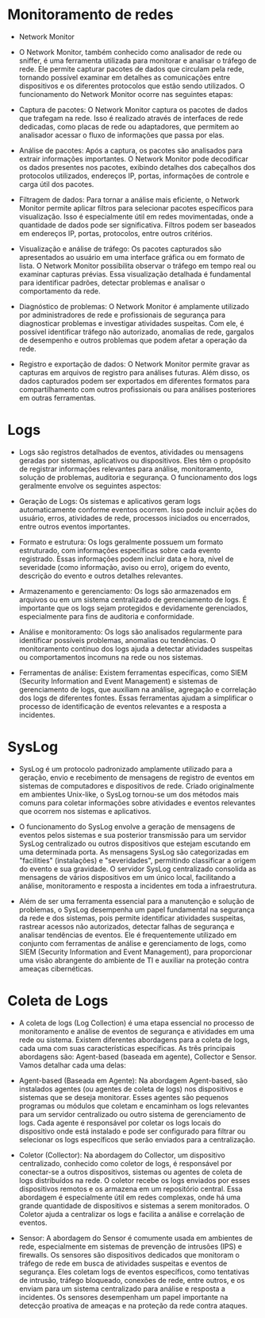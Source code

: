 # Monitoramento de redes

- Network Monitor

* O Network Monitor, também conhecido como analisador de rede ou sniffer, é uma ferramenta utilizada para monitorar e analisar o tráfego de rede. Ele permite capturar pacotes de dados que circulam pela rede, tornando possível examinar em detalhes as comunicações entre dispositivos e os diferentes protocolos que estão sendo utilizados. O funcionamento do Network Monitor ocorre nas seguintes etapas:

* Captura de pacotes: O Network Monitor captura os pacotes de dados que trafegam na rede. Isso é realizado através de interfaces de rede dedicadas, como placas de rede ou adaptadores, que permitem ao analisador acessar o fluxo de informações que passa por elas.

* Análise de pacotes: Após a captura, os pacotes são analisados para extrair informações importantes. O Network Monitor pode decodificar os dados presentes nos pacotes, exibindo detalhes dos cabeçalhos dos protocolos utilizados, endereços IP, portas, informações de controle e carga útil dos pacotes.

* Filtragem de dados: Para tornar a análise mais eficiente, o Network Monitor permite aplicar filtros para selecionar pacotes específicos para visualização. Isso é especialmente útil em redes movimentadas, onde a quantidade de dados pode ser significativa. Filtros podem ser baseados em endereços IP, portas, protocolos, entre outros critérios.

* Visualização e análise de tráfego: Os pacotes capturados são apresentados ao usuário em uma interface gráfica ou em formato de lista. O Network Monitor possibilita observar o tráfego em tempo real ou examinar capturas prévias. Essa visualização detalhada é fundamental para identificar padrões, detectar problemas e analisar o comportamento da rede.

* Diagnóstico de problemas: O Network Monitor é amplamente utilizado por administradores de rede e profissionais de segurança para diagnosticar problemas e investigar atividades suspeitas. Com ele, é possível identificar tráfego não autorizado, anomalias de rede, gargalos de desempenho e outros problemas que podem afetar a operação da rede.

* Registro e exportação de dados: O Network Monitor permite gravar as capturas em arquivos de registro para análises futuras. Além disso, os dados capturados podem ser exportados em diferentes formatos para compartilhamento com outros profissionais ou para análises posteriores em outras ferramentas.

# Logs

* Logs são registros detalhados de eventos, atividades ou mensagens geradas por sistemas, aplicativos ou dispositivos. Eles têm o propósito de registrar informações relevantes para análise, monitoramento, solução de problemas, auditoria e segurança. O funcionamento dos logs geralmente envolve os seguintes aspectos:

* Geração de Logs: Os sistemas e aplicativos geram logs automaticamente conforme eventos ocorrem. Isso pode incluir ações do usuário, erros, atividades de rede, processos iniciados ou encerrados, entre outros eventos importantes.

* Formato e estrutura: Os logs geralmente possuem um formato estruturado, com informações específicas sobre cada evento registrado. Essas informações podem incluir data e hora, nível de severidade (como informação, aviso ou erro), origem do evento, descrição do evento e outros detalhes relevantes.

* Armazenamento e gerenciamento: Os logs são armazenados em arquivos ou em um sistema centralizado de gerenciamento de logs. É importante que os logs sejam protegidos e devidamente gerenciados, especialmente para fins de auditoria e conformidade.

* Análise e monitoramento: Os logs são analisados regularmente para identificar possíveis problemas, anomalias ou tendências. O monitoramento contínuo dos logs ajuda a detectar atividades suspeitas ou comportamentos incomuns na rede ou nos sistemas.

* Ferramentas de análise: Existem ferramentas específicas, como SIEM (Security Information and Event Management) e sistemas de gerenciamento de logs, que auxiliam na análise, agregação e correlação dos logs de diferentes fontes. Essas ferramentas ajudam a simplificar o processo de identificação de eventos relevantes e a resposta a incidentes.

# SysLog

* SysLog é um protocolo padronizado amplamente utilizado para a geração, envio e recebimento de mensagens de registro de eventos em sistemas de computadores e dispositivos de rede. Criado originalmente em ambientes Unix-like, o SysLog tornou-se um dos métodos mais comuns para coletar informações sobre atividades e eventos relevantes que ocorrem nos sistemas e aplicativos.

* O funcionamento do SysLog envolve a geração de mensagens de eventos pelos sistemas e sua posterior transmissão para um servidor SysLog centralizado ou outros dispositivos que estejam escutando em uma determinada porta. As mensagens SysLog são categorizadas em "facilities" (instalações) e "severidades", permitindo classificar a origem do evento e sua gravidade. O servidor SysLog centralizado consolida as mensagens de vários dispositivos em um único local, facilitando a análise, monitoramento e resposta a incidentes em toda a infraestrutura.

* Além de ser uma ferramenta essencial para a manutenção e solução de problemas, o SysLog desempenha um papel fundamental na segurança da rede e dos sistemas, pois permite identificar atividades suspeitas, rastrear acessos não autorizados, detectar falhas de segurança e analisar tendências de eventos. Ele é frequentemente utilizado em conjunto com ferramentas de análise e gerenciamento de logs, como SIEM (Security Information and Event Management), para proporcionar uma visão abrangente do ambiente de TI e auxiliar na proteção contra ameaças cibernéticas.

# Coleta de Logs

* A coleta de logs (Log Collection) é uma etapa essencial no processo de monitoramento e análise de eventos de segurança e atividades em uma rede ou sistema. Existem diferentes abordagens para a coleta de logs, cada uma com suas características específicas. As três principais abordagens são: Agent-based (baseada em agente), Collector e Sensor. Vamos detalhar cada uma delas:

* Agent-based (Baseada em Agente): Na abordagem Agent-based, são instalados agentes (ou agentes de coleta de logs) nos dispositivos e sistemas que se deseja monitorar. Esses agentes são pequenos programas ou módulos que coletam e encaminham os logs relevantes para um servidor centralizado ou outro sistema de gerenciamento de logs. Cada agente é responsável por coletar os logs locais do dispositivo onde está instalado e pode ser configurado para filtrar ou selecionar os logs específicos que serão enviados para a centralização.

* Coletor (Collector): Na abordagem do Collector, um dispositivo centralizado, conhecido como coletor de logs, é responsável por conectar-se a outros dispositivos, sistemas ou agentes de coleta de logs distribuídos na rede. O coletor recebe os logs enviados por esses dispositivos remotos e os armazena em um repositório central. Essa abordagem é especialmente útil em redes complexas, onde há uma grande quantidade de dispositivos e sistemas a serem monitorados. O Coletor ajuda a centralizar os logs e facilita a análise e correlação de eventos.

* Sensor: A abordagem do Sensor é comumente usada em ambientes de rede, especialmente em sistemas de prevenção de intrusões (IPS) e firewalls. Os sensores são dispositivos dedicados que monitoram o tráfego de rede em busca de atividades suspeitas e eventos de segurança. Eles coletam logs de eventos específicos, como tentativas de intrusão, tráfego bloqueado, conexões de rede, entre outros, e os enviam para um sistema centralizado para análise e resposta a incidentes. Os sensores desempenham um papel importante na detecção proativa de ameaças e na proteção da rede contra ataques.



